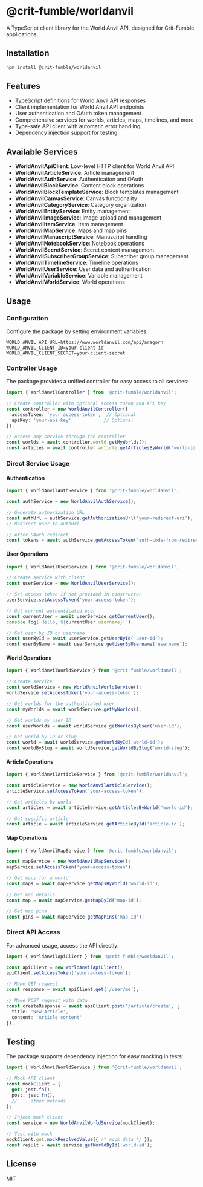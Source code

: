 # @crit-fumble/worldanvil

A TypeScript client library for the World Anvil API, designed for Crit-Fumble applications.

## Installation

```bash
npm install @crit-fumble/worldanvil
```

## Features

- TypeScript definitions for World Anvil API responses
- Client implementation for World Anvil API endpoints
- User authentication and OAuth token management
- Comprehensive services for worlds, articles, maps, timelines, and more
- Type-safe API client with automatic error handling
- Dependency injection support for testing

## Available Services

- **WorldAnvilApiClient**: Low-level HTTP client for World Anvil API
- **WorldAnvilArticleService**: Article management 
- **WorldAnvilAuthService**: Authentication and OAuth
- **WorldAnvilBlockService**: Content block operations
- **WorldAnvilBlockTemplateService**: Block templates management
- **WorldAnvilCanvasService**: Canvas functionality
- **WorldAnvilCategoryService**: Category organization
- **WorldAnvilEntityService**: Entity management
- **WorldAnvilImageService**: Image upload and management
- **WorldAnvilItemService**: Item management
- **WorldAnvilMapService**: Maps and map pins
- **WorldAnvilManuscriptService**: Manuscript handling
- **WorldAnvilNotebookService**: Notebook operations
- **WorldAnvilSecretService**: Secret content management
- **WorldAnvilSubscriberGroupService**: Subscriber group management
- **WorldAnvilTimelineService**: Timeline operations
- **WorldAnvilUserService**: User data and authentication
- **WorldAnvilVariableService**: Variable management
- **WorldAnvilWorldService**: World operations

## Usage

### Configuration

Configure the package by setting environment variables:

```
WORLD_ANVIL_API_URL=https://www.worldanvil.com/api/aragorn
WORLD_ANVIL_CLIENT_ID=your-client-id
WORLD_ANVIL_CLIENT_SECRET=your-client-secret
```

### Controller Usage

The package provides a unified controller for easy access to all services:

```typescript
import { WorldAnvilController } from '@crit-fumble/worldanvil';

// Create controller with optional access token and API key
const controller = new WorldAnvilController({ 
  accessToken: 'your-access-token',  // Optional
  apiKey: 'your-api-key'            // Optional
});

// Access any service through the controller
const worlds = await controller.world.getMyWorlds();
const articles = await controller.article.getArticlesByWorld('world-id');
```

### Direct Service Usage

#### Authentication

```typescript
import { WorldAnvilAuthService } from '@crit-fumble/worldanvil';

const authService = new WorldAnvilAuthService();

// Generate authorization URL
const authUrl = authService.getAuthorizationUrl('your-redirect-uri');
// Redirect user to authUrl

// After OAuth redirect
const tokens = await authService.getAccessToken('auth-code-from-redirect', 'your-redirect-uri');
```

#### User Operations

```typescript
import { WorldAnvilUserService } from '@crit-fumble/worldanvil';

// Create service with client
const userService = new WorldAnvilUserService();

// Set access token if not provided in constructor
userService.setAccessToken('your-access-token');

// Get current authenticated user
const currentUser = await userService.getCurrentUser();
console.log(`Hello, ${currentUser.username}!`);

// Get user by ID or username
const userById = await userService.getUserById('user-id');
const userByName = await userService.getUserByUsername('username');
```

#### World Operations

```typescript
import { WorldAnvilWorldService } from '@crit-fumble/worldanvil';

// Create service
const worldService = new WorldAnvilWorldService();
worldService.setAccessToken('your-access-token');

// Get worlds for the authenticated user
const myWorlds = await worldService.getMyWorlds();

// Get worlds by user ID
const userWorlds = await worldService.getWorldsByUser('user-id');

// Get world by ID or slug
const world = await worldService.getWorldById('world-id');
const worldBySlug = await worldService.getWorldBySlug('world-slug');
```

#### Article Operations

```typescript
import { WorldAnvilArticleService } from '@crit-fumble/worldanvil';

const articleService = new WorldAnvilArticleService();
articleService.setAccessToken('your-access-token');

// Get articles by world
const articles = await articleService.getArticlesByWorld('world-id');

// Get specific article
const article = await articleService.getArticleById('article-id');
```

#### Map Operations

```typescript
import { WorldAnvilMapService } from '@crit-fumble/worldanvil';

const mapService = new WorldAnvilMapService();
mapService.setAccessToken('your-access-token');

// Get maps for a world
const maps = await mapService.getMapsByWorld('world-id');

// Get map details
const map = await mapService.getMapById('map-id');

// Get map pins
const pins = await mapService.getMapPins('map-id');
```

### Direct API Access

For advanced usage, access the API directly:

```typescript
import { WorldAnvilApiClient } from '@crit-fumble/worldanvil';

const apiClient = new WorldAnvilApiClient();
apiClient.setAccessToken('your-access-token');

// Make GET request
const response = await apiClient.get('/user/me');

// Make POST request with data
const createResponse = await apiClient.post('/article/create', {
  title: 'New Article',
  content: 'Article content'
});
```

## Testing

The package supports dependency injection for easy mocking in tests:

```typescript
import { WorldAnvilWorldService } from '@crit-fumble/worldanvil';

// Mock API client
const mockClient = {
  get: jest.fn(),
  post: jest.fn(),
  // ... other methods
};

// Inject mock client
const service = new WorldAnvilWorldService(mockClient);

// Test with mock
mockClient.get.mockResolvedValue({ /* mock data */ });
const result = await service.getWorldById('world-id');
```

## License

MIT
